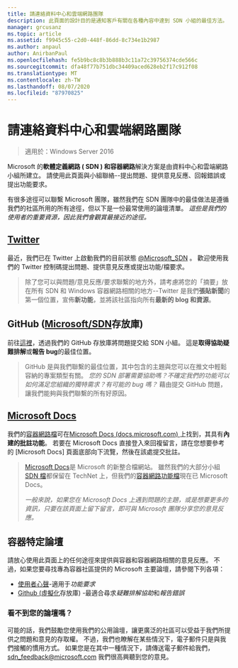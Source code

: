 ```yaml
---
title: 請連絡資料中心和雲端網路團隊
description: 此頁面的設計目的是通知客戶有關在各種內容中達到 SDN 小組的最佳方法。
manager: grcusanz
ms.topic: article
ms.assetid: f9945c55-c2d0-448f-86dd-8c734e1b2987
ms.author: anpaul
author: AnirbanPaul
ms.openlocfilehash: fe5b9bc8c8b3b888b3c11a72c39756374cde566c
ms.sourcegitcommit: dfa48f77b751dbc34409aced628eb2f17c912f08
ms.translationtype: MT
ms.contentlocale: zh-TW
ms.lasthandoff: 08/07/2020
ms.locfileid: "87970825"
---
```

# <a name="contact-the-datacenter-and-cloud-networking-team"></a>請連絡資料中心和雲端網路團隊

> 適用於：Windows Server 2016

Microsoft 的**軟體定義網路 \( SDN \) **和**容器網路**解決方案是由資料中心和雲端網路小組所建立。 請使用此頁面與小組聯絡--提出問題、提供意見反應、回報錯誤或提出功能要求。

有很多途徑可以聯繫 Microsoft 團隊，雖然我們在 SDN 團隊中的最佳做法是遵循我們的社區所用的所有途徑，但以下是一份最常使用的論壇清單。 *這些是我們的使用者的重要資源，因此我們會觀賞最接近的途徑。*

## <a name="twitter"></a>[Twitter](https://twitter.com/Microsoft_SDN)

最近，我們已在 Twitter 上啟動我們的目前狀態 [@Microsoft_SDN](https://twitter.com/Microsoft_SDN) 。 歡迎使用我們的 Twitter 控制碼提出問題、提供意見反應或提出功能/檔要求。
> 除了您可以與問題/意見反應/要求聯繫的地方外，請考慮將您的「摘要」放在所有 SDN 和 Windows 容器網路相關的地方--Twitter 是我們**張貼新聞**的第一個位置，宣佈**新功能**，並將該社區指向所有**最新的 blog 和資源**。

## <a name="github-microsoftsdn-repo"></a>GitHub ([Microsoft/SDN](https://github.com/Microsoft/SDN/issues)存放庫) 
前往[這裡](https://github.com/Microsoft/SDN/issues)，透過我們的 GitHub 存放庫將問題提交給 SDN 小組。 這是**取得協助疑難排解**或**報告 bug**的最佳位置。

> GitHub 是與我們聯繫的最佳位置，其中包含的主題與您可以在推文中輕鬆容納的專案類型有關。 *您的 SDN 部署需要協助嗎？不確定我們的功能可以如何滿足您組織的獨特需求？有可能的 bug 嗎？* 藉由提交 GitHub 問題，讓我們能夠與我們聯繫的所有好原因。

## <a name="microsoft-docs"></a>[Microsoft Docs](https://docs.microsoft.com/)
我們的[容器網路檔](https://docs.microsoft.com/virtualization/windowscontainers/manage-containers/container-networking)可在[Microsoft Docs (docs.microsoft.com) ](https://docs.microsoft.com/)上找到，其具有**內建的批註功能**。 若要在 Microsoft Docs 直接登入來回複留言，請在您想要參考的 [Microsoft Docs] 頁面底部向下流覽，然後在該處提交批註。

> [Microsoft Docs](https://docs.microsoft.com/)是 Microsoft 的新整合檔網站。 雖然我們的大部分小組[SDN 檔](https://technet.microsoft.com/windows-server-docs/networking/sdn/software-defined-networking)都保留在 TechNet 上，但我們的[容器網路功能檔](https://docs.microsoft.com/virtualization/windowscontainers)現在已 Microsoft Docs。
>
> *一般來說，如果您在 Microsoft Docs 上遇到問題的主題，或是想要更多的資訊，只要在該頁面上留下留言，即可與 Microsoft 團隊分享您的意見反應。*

## <a name="container-specific-forums"></a>容器特定論壇
請放心使用此頁面上的任何途徑來提供與容器和容器網路相關的意見反應。 不過，如果您要尋找專為容器社區提供的 Microsoft 主要論壇，請參閱下列各項：
- [使用者心聲](https://windowsserver.uservoice.com/forums/304624-containers)-適用于*功能要求*
- [Github (虛擬化](https://github.com/Microsoft/Virtualization-Documentation)存放庫) -最適合尋求*疑難排解協助*和*報告錯誤*

### <a name="not-seeing-the-forum-for-you"></a>看不到您的論壇嗎？
可能的話，我們鼓勵您使用我們的公用論壇，讓更廣泛的社區可以受益于我們所提供之問題和意見的存取權。 不過，我們也瞭解在某些情況下，電子郵件只是與我們接觸的慣用方式。 如果您是在其中一種情況下，請傳送電子郵件給我們， sdn_feedback@microsoft.com 我們很高興聽到您的意見。
